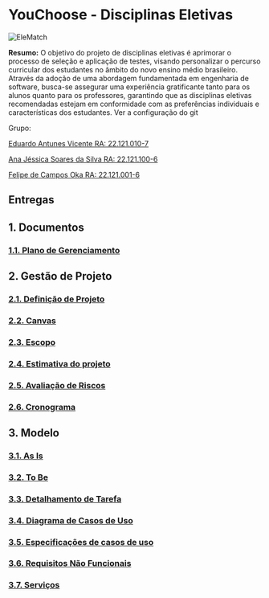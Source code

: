 # YouChoose - Disciplinas Eletivas

![EleMatch](https://github.com/EduardoAVicente/Disciplinas-Eletivas/assets/92233185/e4e0874e-a86e-4ef9-8a9d-52396d79b5f9)

**Resumo:** O objetivo do projeto de disciplinas eletivas é aprimorar o processo de seleção e aplicação de testes, visando personalizar o percurso curricular dos estudantes no âmbito do novo ensino médio brasileiro. Através da adoção de uma abordagem fundamentada em engenharia de software, busca-se assegurar uma experiência gratificante tanto para os alunos quanto para os professores, garantindo que as disciplinas eletivas recomendadas estejam em conformidade com as preferências individuais e características dos estudantes. Ver a configuração do git

Grupo:

[Eduardo Antunes Vicente RA: 22.121.010-7](https://github.com/EduardoAVicente)

[Ana Jéssica Soares da Silva RA: 22.121.100-6](https://github.com/AnaJessicaSS)

[Felipe de Campos Oka RA: 22.121.001-6](https://github.com/KaburauNero)

## Entregas

## **1. Documentos**

### [1.1. Plano de Gerenciamento](https://github.com/EduardoAVicente/Disciplinas-Eletivas/wiki/1.1.-Plano-de-Gerenciamento)

## **2. Gestão de Projeto**

### [2.1. Definição de Projeto](https://github.com/EduardoAVicente/Disciplinas-Eletivas/wiki/2.1.-Defini%C3%A7%C3%A3o-de-Projeto)

### [2.2. Canvas](https://github.com/EduardoAVicente/Disciplinas-Eletivas/wiki/2.2.-Canvas)

### [2.3. Escopo](https://github.com/EduardoAVicente/Disciplinas-Eletivas/wiki/2.3.-Escopo)

### [2.4. Estimativa do projeto](https://github.com/EduardoAVicente/Disciplinas-Eletivas/wiki/2.4-Estimativas-do-projeto)

### [2.5. Avaliação de Riscos](https://github.com/EduardoAVicente/Disciplinas-Eletivas/wiki/2.5.-Avalia%C3%A7%C3%A3o-de-Riscos)

### [2.6. Cronograma](https://github.com/EduardoAVicente/Disciplinas-Eletivas/wiki/2.6.-Cronograma)

## **3. Modelo**

### [3.1. As Is](https://github.com/EduardoAVicente/Disciplinas-Eletivas/wiki/3.1-As-Is)

### [3.2. To Be](https://github.com/EduardoAVicente/Disciplinas-Eletivas/wiki/3.2.-To-be)

### [3.3. Detalhamento de Tarefa](https://github.com/EduardoAVicente/Disciplinas-Eletivas/wiki/3.3.-Detalhamento-das-Tarefas)

### [3.4. Diagrama de Casos de Uso](https://github.com/EduardoAVicente/Disciplinas-Eletivas/wiki/3.4.-Diagrama-de-Casos-de-Uso)

### [3.5. Especificações de casos de uso](https://github.com/EduardoAVicente/Disciplinas-Eletivas/wiki/3.5.-Especifica%C3%A7%C3%B5es-de-casos-de-uso)

### [3.6. Requisitos Não Funcionais](https://github.com/EduardoAVicente/Disciplinas-Eletivas/wiki/3.6.-Requisitos-N%C3%A3o-Funcionais)

### [3.7. Serviços](https://github.com/EduardoAVicente/Disciplinas-Eletivas/wiki/3.7.-Servi%C3%A7os)


